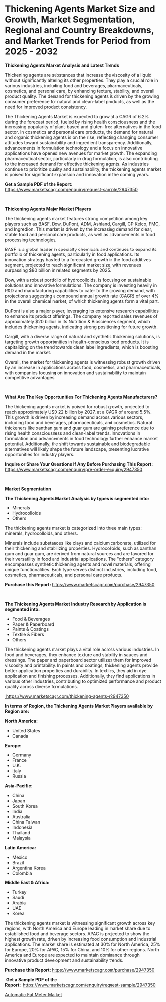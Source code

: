 <p><h1>Thickening Agents Market Size and Growth, Market Segmentation, Regional and Country Breakdowns, and Market Trends for Period from 2025 -  2032</h1></p><p><strong>Thickening Agents Market Analysis and Latest Trends</strong></p>
<p><p>Thickening agents are substances that increase the viscosity of a liquid without significantly altering its other properties. They play a crucial role in various industries, including food and beverages, pharmaceuticals, cosmetics, and personal care, by enhancing texture, stability, and overall product quality. The demand for thickening agents is driven by the growing consumer preference for natural and clean-label products, as well as the need for improved product consistency.</p><p>The Thickening Agents Market is expected to grow at a CAGR of 6.2% during the forecast period, fueled by rising health consciousness and the increasing popularity of plant-based and gluten-free alternatives in the food sector. In cosmetics and personal care products, the demand for natural and organic thickening agents is on the rise, reflecting changing consumer attitudes toward sustainability and ingredient transparency. Additionally, advancements in formulation technology and a focus on innovative applications have opened new avenues for market growth. The expanding pharmaceutical sector, particularly in drug formulation, is also contributing to the increased demand for effective thickening agents. As industries continue to prioritize quality and sustainability, the thickening agents market is poised for significant expansion and innovation in the coming years.</p></p>
<p><strong>Get a Sample PDF of the Report:&nbsp;</strong> <a href="https://www.marketscagr.com/enquiry/request-sample/2947350?utm_campaign=2482&utm_medium=2&utm_source=Github&utm_content=ia&utm_term=12032025&utm_id=thickening-agents">https://www.marketscagr.com/enquiry/request-sample/2947350</a></p>
<p>&nbsp;</p>
<p><strong>Thickening Agents Major Market Players</strong></p>
<p><p>The thickening agents market features strong competition among key players such as BASF, Dow, DuPont, ADM, Ashland, Cargill, CP Kelco, FMC, and Ingredion. This market is driven by the increasing demand for clear, stable food and personal care products, as well as advancements in food processing technologies.</p><p>BASF is a global leader in specialty chemicals and continues to expand its portfolio of thickening agents, particularly in food applications. Its innovation strategy has led to a forecasted growth in the food additives segment, projected to reach significant market size, with revenues surpassing $80 billion in related segments by 2025.</p><p>Dow, with a robust portfolio of hydrocolloids, is focusing on sustainable solutions and innovative formulations. The company is investing heavily in R&D and manufacturing capabilities to cater to the growing demand, with projections suggesting a compound annual growth rate (CAGR) of over 4% in the overall chemical market, of which thickening agents form a vital part.</p><p>DuPont is also a major player, leveraging its extensive research capabilities to enhance its product offerings. The company reported sales revenues of approximately $20 billion in its Nutrition & Biosciences segment, which includes thickening agents, indicating strong positioning for future growth.</p><p>Cargill, with a diverse range of natural and synthetic thickening solutions, is targeting growth opportunities in health-conscious food products. It is capitalizing on the trend towards clean label ingredients, which is boosting demand in the market.</p><p>Overall, the market for thickening agents is witnessing robust growth driven by an increase in applications across food, cosmetics, and pharmaceuticals, with companies focusing on innovation and sustainability to maintain competitive advantages.</p></p>
<p>&nbsp;</p>
<p><strong>What Are The Key Opportunities For Thickening Agents Manufacturers?</strong></p>
<p><p>The thickening agents market is poised for robust growth, projected to reach approximately USD 22 billion by 2027, at a CAGR of around 5.5%. This growth is driven by increasing demand across various sectors, including food and beverages, pharmaceuticals, and cosmetics. Natural thickeners like xanthan gum and guar gum are gaining preference due to rising health consciousness and clean-label trends. Innovations in formulation and advancements in food technology further enhance market potential. Additionally, the shift towards sustainable and biodegradable alternatives will likely shape the future landscape, presenting lucrative opportunities for industry players.</p></p>
<p><strong>Inquire or Share Your Questions If Any Before Purchasing This Report:</strong> <a href="https://www.marketscagr.com/enquiry/pre-order-enquiry/2947350?utm_campaign=2482&utm_medium=2&utm_source=Github&utm_content=ia&utm_term=12032025&utm_id=thickening-agents">https://www.marketscagr.com/enquiry/pre-order-enquiry/2947350</a></p>
<p>&nbsp;</p>
<p><strong>Market Segmentation</strong></p>
<p><strong>The Thickening Agents Market Analysis by types is segmented into:</strong></p>
<p><ul><li>Minerals</li><li>Hydrocolloids</li><li>Others</li></ul></p>
<p><p>The thickening agents market is categorized into three main types: minerals, hydrocolloids, and others. </p><p>Minerals include substances like clays and calcium carbonate, utilized for their thickening and stabilizing properties. Hydrocolloids, such as xanthan gum and guar gum, are derived from natural sources and are favored for their versatility in food and industrial applications. The "others" category encompasses synthetic thickening agents and novel materials, offering unique functionalities. Each type serves distinct industries, including food, cosmetics, pharmaceuticals, and personal care products.</p></p>
<p><strong>Purchase this Report:&nbsp;</strong><a href="https://www.marketscagr.com/purchase/2947350?utm_campaign=2482&utm_medium=2&utm_source=Github&utm_content=ia&utm_term=12032025&utm_id=thickening-agents">https://www.marketscagr.com/purchase/2947350</a></p>
<p>&nbsp;</p>
<p><strong>The Thickening Agents Market Industry Research by Application is segmented into:</strong></p>
<p><ul><li>Food & Beverages</li><li>Paper & Paperboard</li><li>Paints & Coatings</li><li>Textile & Fibers</li><li>Others</li></ul></p>
<p><p>The thickening agents market plays a vital role across various industries. In food and beverages, they enhance texture and stability in sauces and dressings. The paper and paperboard sector utilizes them for improved viscosity and printability. In paints and coatings, thickening agents provide better application properties and durability. In textiles, they aid in dye application and finishing processes. Additionally, they find applications in various other industries, contributing to optimized performance and product quality across diverse formulations.</p></p>
<p><a href="https://www.marketscagr.com/thickening-agents-r2947350?utm_campaign=2482&utm_medium=2&utm_source=Github&utm_content=ia&utm_term=12032025&utm_id=thickening-agents">&nbsp;https://www.marketscagr.com/thickening-agents-r2947350</a></p>
<p><strong>In terms of Region, the Thickening Agents Market Players available by Region are:</strong></p>
<p>
    <p> <strong> North America: </strong>
        <ul>
            <li>United States</li>
            <li>Canada</li>
        </ul>
        </p> 
    <p> <strong> Europe: </strong>
        <ul>
            <li>Germany</li>
            <li>France</li>
            <li>U.K.</li>
            <li>Italy</li>
            <li>Russia</li>
        </ul>
        </p> 
    <p> <strong> Asia-Pacific: </strong>
        <ul>
            <li>China</li>
            <li>Japan</li>
            <li>South Korea</li>
            <li>India</li>
            <li>Australia</li>
            <li>China Taiwan</li>
            <li>Indonesia</li>
            <li>Thailand</li>
            <li>Malaysia</li>
        </ul>
        </p> 
    <p> <strong> Latin America: </strong>
        <ul>
            <li>Mexico</li>
            <li>Brazil</li>
            <li>Argentina Korea</li>
            <li>Colombia</li>
        </ul>
        </p> 
    <p> <strong> Middle East & Africa: </strong>
        <ul>
            <li>Turkey</li>
            <li>Saudi</li>
            <li>Arabia</li>
            <li>UAE</li>
            <li>Korea</li>
        </ul>
    </p>
    </p>
<p><p>The thickening agents market is witnessing significant growth across key regions, with North America and Europe leading in market share due to established food and beverage sectors. APAC is projected to show the highest growth rate, driven by increasing food consumption and industrial applications. The market share is estimated at 30% for North America, 25% for Europe, 20% for APAC, 15% for China, and 10% for other regions. North America and Europe are expected to maintain dominance through innovative product development and sustainability trends.</p></p>
<p><strong>Purchase this Report: </strong><a href="https://www.marketscagr.com/purchase/2947350?utm_campaign=2482&utm_medium=2&utm_source=Github&utm_content=ia&utm_term=12032025&utm_id=thickening-agents">https://www.marketscagr.com/purchase/2947350</a></p>
<p>&nbsp;<strong>Get a Sample PDF of the Report:&nbsp;&nbsp;</strong><a href="https://www.marketscagr.com/enquiry/request-sample/2947350?utm_campaign=2482&utm_medium=2&utm_source=Github&utm_content=ia&utm_term=12032025&utm_id=thickening-agents">https://www.marketscagr.com/enquiry/request-sample/2947350</a></p>
<p><strong></strong></p>
<p><p><a href="https://github.com/sekohlorik/Market-Research-Report-List-1/blob/main/automatic-fat-meter-market.md?utm_campaign=2482&utm_medium=2&utm_source=Github&utm_content=ia&utm_term=12032025&utm_id=thickening-agents">Automatic Fat Meter Market</a></p></p>